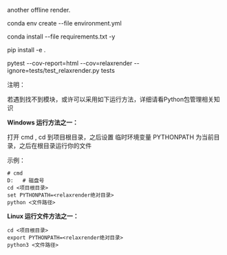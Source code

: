 another offline render.


conda env create --file environment.yml

conda install --file requirements.txt -y

pip install -e .

pytest --cov-report=html --cov=relaxrender --ignore=tests/test_relaxrender.py tests



注明：

若遇到找不到模块，或许可以采用如下运行方法，详细请看Python包管理相关知识

**Windows 运行方法之一：**

打开 cmd , cd 到项目根目录，之后设置 临时环境变量 PYTHONPATH 为当前目录，之后在根目录运行你的文件


示例：

```
# cmd
D:   # 磁盘号
cd <项目根目录>
set PYTHONPATH=<relaxrender绝对目录>
python <文件路径>
```

**Linux 运行文件方法之一：**

```
cd <项目根目录>
export PYTHONPATH=<relaxrender绝对目录>
python3 <文件路径>
```

